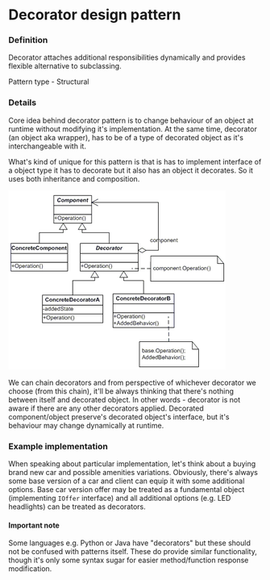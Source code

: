 Decorator design pattern
========================

### Definition

Decorator attaches additional responsibilities dynamically and provides flexible alternative
to subclassing.

Pattern type - Structural

### Details

Core idea behind decorator pattern is to change behaviour of an object at runtime
without modifying it's implementation. At the same time, decorator (an object aka wrapper),
has to be of a type of decorated object as it's interchangeable with it.

What's kind of unique for this pattern is that is has to implement interface of
a object type it has to decorate but it also has an object it decorates. So it
uses both inheritance and composition.


![](decorator.gif) 

We can chain decorators and from perspective of whichever decorator we choose
(from this chain), it'll be always thinking that there's nothing between itself
and decorated object. In other words - decorator is not aware if there are any 
other decorators applied. Decorated component/object preserve's decorated object's
interface, but it's behaviour may change dynamically at runtime.

### Example implementation

When speaking about particular implementation, let's think about a buying brand new
car and possible amenities variations. Obviously, there's always some base version
of a car and client can equip it with some additional options. Base car version
offer may be treated as a fundamental object (implementing ``IOffer`` interface)
and all additional options (e.g. LED headlights) can be treated as decorators.


#### Important note

Some languages e.g. Python or Java have "decorators" but these should
not be confused with patterns itself. These do provide similar
functionality, though it's only some syntax sugar for easier
method/function response modification.
